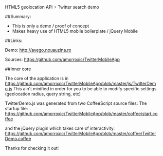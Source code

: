 HTML5 geolocation API + Twitter search demo

##Summary:

- This is only a demo / proof of concept
- Makes heavy use of HTML5 mobile boilerplate / jQuery Mobile

##Links:

Demo:
http://avego.nouauzina.ro

Sources:
https://github.com/amorroxic/TwitterMobileApp

##Inner core

The core of the application is in https://github.com/amorroxic/TwitterMobileApp/blob/master/js/TwitterDemo.js
This ain't minified in order for you to be able to modify specific settings (geolocation radius, query string, etc)

TwitterDemo.js was generated from two CoffeeScript source files:
The startup file:
https://github.com/amorroxic/TwitterMobileApp/blob/master/coffee/start.coffee

and the jQuery plugin which takes care of interactivity:
https://github.com/amorroxic/TwitterMobileApp/blob/master/coffee/TwitterDemo.coffee

Thanks for checking it out!